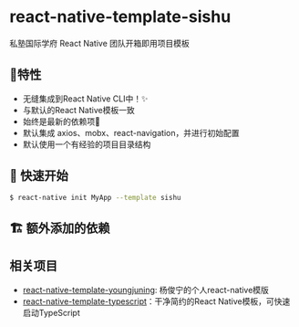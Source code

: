 # react-native-template-sishu

私塾国际学府 React Native 团队开箱即用项目模板

## :art:特性

- 无缝集成到React Native CLI中！✨
- 与默认的React Native模板一致
- 始终是最新的依赖项🙌
- 默认集成 axios、mobx、react-navigation，并进行初始配置
- 默认使用一个有经验的项目目录结构

## :rocket: 快速开始

```sh
$ react-native init MyApp --template sishu
```

## :building_construction: 额外添加的依赖

## 相关项目

- [react-native-template-youngjuning](http://t.cn/ECLfOA5): 杨俊宁的个人react-native模版
- [react-native-template-typescript](http://t.cn/R1u8olx)：干净简约的React Native模板，可快速启动TypeScript

